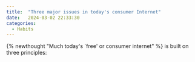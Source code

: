 ```yaml
---
title:  "Three major issues in today's consumer Internet"
date:   2024-03-02 22:33:30
categories:
  - Habits
---
```


{% newthought "Much today's `free' or consumer internet" %} is built on three principles:


